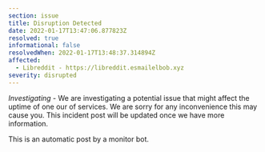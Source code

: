 ```yaml
---
section: issue
title: Disruption Detected
date: 2022-01-17T13:47:06.877823Z
resolved: true
informational: false
resolvedWhen: 2022-01-17T13:48:37.314894Z
affected:
  - Libreddit - https://libreddit.esmailelbob.xyz
severity: disrupted
---
```

*Investigating* - We are investigating a potential issue that might affect the uptime of one our of services. We are sorry for any inconvenience this may cause you. This incident post will be updated once we have more information.

This is an automatic post by a monitor bot.
        